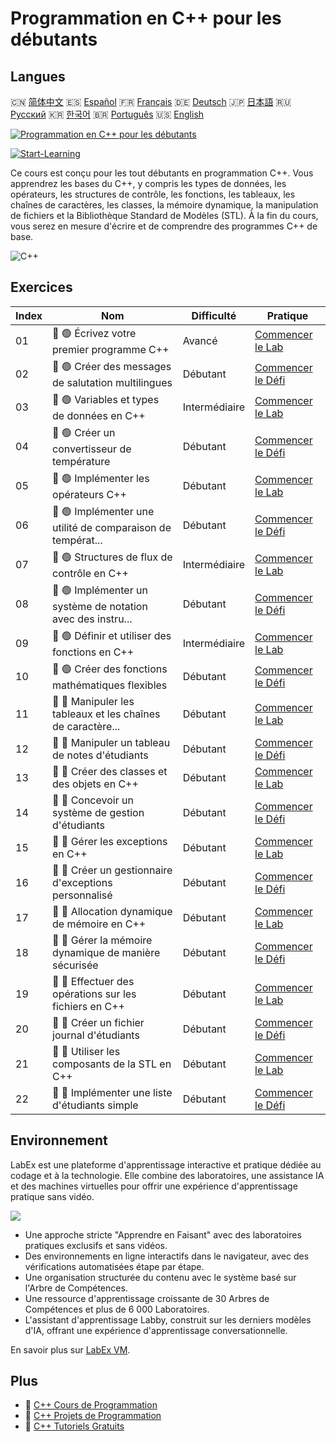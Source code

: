 # Programmation en C++ pour les débutants

## Langues

🇨🇳 [简体中文](README_zh.md) 🇪🇸 [Español](README_es.md) 🇫🇷 [Français](README_fr.md) 🇩🇪 [Deutsch](README_de.md) 🇯🇵 [日本語](README_ja.md) 🇷🇺 [Русский](README_ru.md) 🇰🇷 [한국어](README_ko.md) 🇧🇷 [Português](README_pt.md) 🇺🇸 [English](README.md) 

[![Programmation en C++ pour les débutants](https://cover-creator.labex.io/cpp-programming-for-beginners.png?lang=fr)](https://labex.io/fr/courses/cpp-programming-for-beginners)

[![Start-Learning](https://img.shields.io/badge/Start-Learning-whitesmoke?style=for-the-badge)](https://labex.io/fr/courses/cpp-programming-for-beginners)

Ce cours est conçu pour les tout débutants en programmation C++. Vous apprendrez les bases du C++, y compris les types de données, les opérateurs, les structures de contrôle, les fonctions, les tableaux, les chaînes de caractères, les classes, la mémoire dynamique, la manipulation de fichiers et la Bibliothèque Standard de Modèles (STL). À la fin du cours, vous serez en mesure d'écrire et de comprendre des programmes C++ de base.

![C++](https://img.shields.io/badge/C++-whitesmoke?style=for-the-badge&logo=c++)


## Exercices

|   Index | Nom                                                         | Difficulté    | Pratique                                                                                                                      |
|---------|-------------------------------------------------------------|---------------|-------------------------------------------------------------------------------------------------------------------------------|
|      01 | 📖 🟢 Écrivez votre premier programme C++                   | Avancé        | <a target='_blank' href='https://labex.io/fr/tutorials/cpp-write-your-first-c-program-446069'>Commencer le Lab</a>            |
|      02 | 🎯 🟢 Créer des messages de salutation multilingues         | Débutant      | <a target='_blank' href='https://labex.io/fr/tutorials/cpp-craft-multilingual-greeting-messages-446094'>Commencer le Défi</a> |
|      03 | 📖 🟢 Variables et types de données en C++                  | Intermédiaire | <a target='_blank' href='https://labex.io/fr/tutorials/cpp-variables-and-data-types-in-c-446078'>Commencer le Lab</a>         |
|      04 | 🎯 🟢 Créer un convertisseur de température                 | Débutant      | <a target='_blank' href='https://labex.io/fr/tutorials/c-create-a-temperature-converter-446144'>Commencer le Défi</a>         |
|      05 | 📖 🟢 Implémenter les opérateurs C++                        | Débutant      | <a target='_blank' href='https://labex.io/fr/tutorials/cpp-implement-c-operators-446084'>Commencer le Lab</a>                 |
|      06 | 🎯 🟢 Implémenter une utilité de comparaison de températ... | Débutant      | <a target='_blank' href='https://labex.io/fr/tutorials/implement-temperature-comparison-utility-446145'>Commencer le Défi</a> |
|      07 | 📖 🟢 Structures de flux de contrôle en C++                 | Intermédiaire | <a target='_blank' href='https://labex.io/fr/tutorials/cpp-control-flow-structures-in-c-446083'>Commencer le Lab</a>          |
|      08 | 🎯 🟢 Implémenter un système de notation avec des instru... | Débutant      | <a target='_blank' href='https://labex.io/fr/tutorials/c-implement-grading-system-with-if-else-446149'>Commencer le Défi</a>  |
|      09 | 📖 🟢 Définir et utiliser des fonctions en C++              | Intermédiaire | <a target='_blank' href='https://labex.io/fr/tutorials/cpp-define-and-use-functions-in-c-446080'>Commencer le Lab</a>         |
|      10 | 🎯 🟢 Créer des fonctions mathématiques flexibles           | Débutant      | <a target='_blank' href='https://labex.io/fr/tutorials/c-create-flexible-math-functions-446161'>Commencer le Défi</a>         |
|      11 | 📖 🔵 Manipuler les tableaux et les chaînes de caractère... | Débutant      | <a target='_blank' href='https://labex.io/fr/tutorials/cpp-manipulate-arrays-and-strings-in-c-446085'>Commencer le Lab</a>    |
|      12 | 🎯 🔵 Manipuler un tableau de notes d'étudiants             | Débutant      | <a target='_blank' href='https://labex.io/fr/tutorials/c-manipulate-student-scores-array-446194'>Commencer le Défi</a>        |
|      13 | 📖 🔵 Créer des classes et des objets en C++                | Débutant      | <a target='_blank' href='https://labex.io/fr/tutorials/cpp-create-classes-and-objects-in-c-446079'>Commencer le Lab</a>       |
|      14 | 🎯 🔵 Concevoir un système de gestion d'étudiants           | Débutant      | <a target='_blank' href='https://labex.io/fr/tutorials/cpp-design-a-student-management-system-446288'>Commencer le Défi</a>   |
|      15 | 📖 🔵 Gérer les exceptions en C++                           | Débutant      | <a target='_blank' href='https://labex.io/fr/tutorials/cpp-handle-exceptions-in-c-446082'>Commencer le Lab</a>                |
|      16 | 🎯 🔵 Créer un gestionnaire d'exceptions personnalisé       | Débutant      | <a target='_blank' href='https://labex.io/fr/tutorials/cpp-create-a-custom-exception-handler-446292'>Commencer le Défi</a>    |
|      17 | 📖 🔵 Allocation dynamique de mémoire en C++                | Débutant      | <a target='_blank' href='https://labex.io/fr/tutorials/cpp-dynamic-memory-allocation-in-c-446081'>Commencer le Lab</a>        |
|      18 | 🎯 🔵 Gérer la mémoire dynamique de manière sécurisée       | Débutant      | <a target='_blank' href='https://labex.io/fr/tutorials/cpp-manage-dynamic-memory-safely-446299'>Commencer le Défi</a>         |
|      19 | 📖 🔵 Effectuer des opérations sur les fichiers en C++      | Débutant      | <a target='_blank' href='https://labex.io/fr/tutorials/cpp-perform-file-operations-in-c-446086'>Commencer le Lab</a>          |
|      20 | 🎯 🔵 Créer un fichier journal d'étudiants                  | Débutant      | <a target='_blank' href='https://labex.io/fr/tutorials/cpp-create-a-student-log-file-446297'>Commencer le Défi</a>            |
|      21 | 📖 🔵 Utiliser les composants de la STL en C++              | Débutant      | <a target='_blank' href='https://labex.io/fr/tutorials/cpp-use-stl-components-in-c-446087'>Commencer le Lab</a>               |
|      22 | 🎯 🔵 Implémenter une liste d'étudiants simple              | Débutant      | <a target='_blank' href='https://labex.io/fr/tutorials/cpp-implement-a-simple-student-roster-446298'>Commencer le Défi</a>    |

## Environnement

LabEx est une plateforme d'apprentissage interactive et pratique dédiée au codage et à la technologie. Elle combine des laboratoires, une assistance IA et des machines virtuelles pour offrir une expérience d'apprentissage pratique sans vidéo.

![](https://tutorial-screenshot.getvm.io/images/vm-1725247253.png)

- Une approche stricte "Apprendre en Faisant" avec des laboratoires pratiques exclusifs et sans vidéos.
- Des environnements en ligne interactifs dans le navigateur, avec des vérifications automatisées étape par étape.
- Une organisation structurée du contenu avec le système basé sur l'Arbre de Compétences.
- Une ressource d'apprentissage croissante de 30 Arbres de Compétences et plus de 6 000 Laboratoires.
- L'assistant d'apprentissage Labby, construit sur les derniers modèles d'IA, offrant une expérience d'apprentissage conversationnelle.

En savoir plus sur [LabEx VM](https://support.labex.io/using-labex/virtual-machine).

## Plus

- 🔗 [C++ Cours de Programmation](https://github.com/labex-labs/awesome-programming-courses)
- 🔗 [C++ Projets de Programmation](https://github.com/labex-labs/awesome-programming-projects)
- 🔗 [C++ Tutoriels Gratuits](https://github.com/labex-labs/cpp-free-tutorials)

